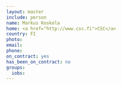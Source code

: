 ```yaml
---
layout: master
include: person
name: Markus Koskela
home: <a href="http://www.csc.fi">CSC</a>
country: FI
photo: 
email: 
phone:
on_contract: yes
has_been_on_contract: no
groups:
  iobs:
---
```

